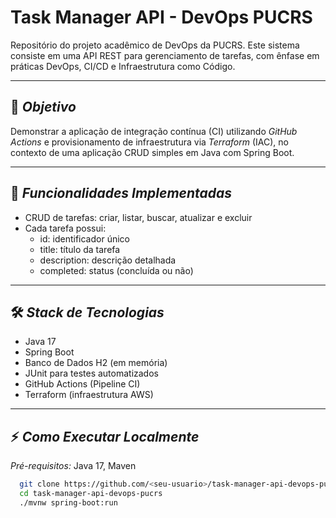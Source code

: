 # Task Manager API - DevOps PUCRS

Repositório do projeto acadêmico de DevOps da PUCRS. Este sistema consiste em uma API REST para gerenciamento de tarefas, com ênfase em práticas DevOps, CI/CD e Infraestrutura como Código.

---

## 🎯 *Objetivo*

Demonstrar a aplicação de integração contínua (CI) utilizando *GitHub Actions* e provisionamento de infraestrutura via *Terraform* (IAC), no contexto de uma aplicação CRUD simples em Java com Spring Boot.

---

## 🚀 *Funcionalidades Implementadas*

- CRUD de tarefas: criar, listar, buscar, atualizar e excluir
- Cada tarefa possui:
    - id: identificador único
    - title: título da tarefa
    - description: descrição detalhada
    - completed: status (concluída ou não)

---

## 🛠 *Stack de Tecnologias*

- Java 17
- Spring Boot
- Banco de Dados H2 (em memória)
- JUnit para testes automatizados
- GitHub Actions (Pipeline CI)
- Terraform (infraestrutura AWS)

---

## ⚡ *Como Executar Localmente*

*Pré-requisitos:* Java 17, Maven

```bash
  git clone https://github.com/<seu-usuario>/task-manager-api-devops-pucrs.git
  cd task-manager-api-devops-pucrs
  ./mvnw spring-boot:run